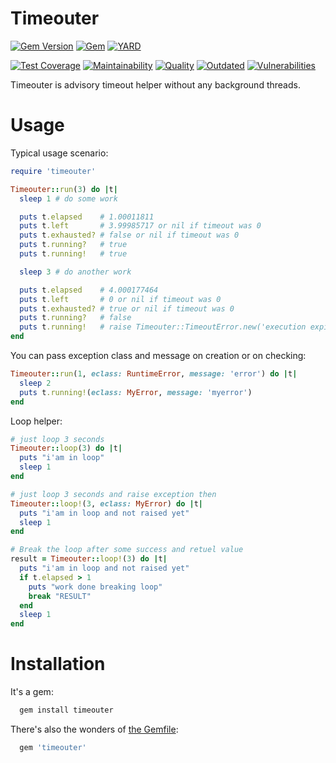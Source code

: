 # Timeouter

[![Gem Version](https://badge.fury.io/rb/timeouter.svg)](https://rubygems.org/gems/timeouter)
[![Gem](https://img.shields.io/gem/dt/timeouter.svg)](https://rubygems.org/gems/timeouter/versions)
[![YARD](https://badgen.net/badge/YARD/doc/blue)](http://www.rubydoc.info/gems/timeouter)

[![Test Coverage](https://api.codeclimate.com/v1/badges/4b54466f8f384e3280d8/test_coverage)](https://codeclimate.com/github/RnD-Soft/timeouter/test_coverage)
[![Maintainability](https://api.codeclimate.com/v1/badges/4b54466f8f384e3280d8/maintainability)](https://codeclimate.com/github/RnD-Soft/timeouter/maintainability)
[![Quality](https://lysander.x.rnds.pro/api/v1/badges/timeouter_quality.svg)](https://lysander.x.rnds.pro/api/v1/badges/timeouter_quality.html)
[![Outdated](https://lysander.x.rnds.pro/api/v1/badges/timeouter_outdated.svg)](https://lysander.x.rnds.pro/api/v1/badges/timeouter_outdated.html)
[![Vulnerabilities](https://lysander.x.rnds.pro/api/v1/badges/timeouter_vulnerable.svg)](https://lysander.x.rnds.pro/api/v1/badges/timeouter_vulnerable.html)


Timeouter is advisory timeout helper without any background threads.

# Usage

Typical usage scenario:

```ruby
require 'timeouter'

Timeouter::run(3) do |t|
  sleep 1 # do some work

  puts t.elapsed    # 1.00011811
  puts t.left       # 3.99985717 or nil if timeout was 0
  puts t.exhausted? # false or nil if timeout was 0
  puts t.running?   # true
  puts t.running!   # true

  sleep 3 # do another work

  puts t.elapsed    # 4.000177464
  puts t.left       # 0 or nil if timeout was 0
  puts t.exhausted? # true or nil if timeout was 0
  puts t.running?   # false
  puts t.running!   # raise Timeouter::TimeoutError.new('execution expired')
end
```

You can pass exception class and message on creation or on checking:

```ruby
Timeouter::run(1, eclass: RuntimeError, message: 'error') do |t|
  sleep 2
  puts t.running!(eclass: MyError, message: 'myerror')
end
```

Loop helper:

```ruby
# just loop 3 seconds
Timeouter::loop(3) do |t|
  puts "i'am in loop"
  sleep 1
end

# just loop 3 seconds and raise exception then
Timeouter::loop!(3, eclass: MyError) do |t|
  puts "i'am in loop and not raised yet"
  sleep 1
end

# Break the loop after some success and retuel value
result = Timeouter::loop!(3) do |t|
  puts "i'am in loop and not raised yet"
  if t.elapsed > 1
    puts "work done breaking loop"
    break "RESULT"
  end
  sleep 1
end
```

# Installation

It's a gem:
```bash
  gem install timeouter
```
There's also the wonders of [the Gemfile](http://bundler.io):
```ruby
  gem 'timeouter'
```


